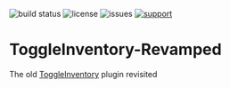 ![build status](https://img.shields.io/jenkins/build?jobUrl=https%3A%2F%2Fci.mrivanplays.com%2Fjob%2FToggleInventory-Revamped%2F&style=for-the-badge)
![license](https://img.shields.io/github/license/MrIvanPlays/ToggleInventory-Revamped.svg?style=for-the-badge)
![issues](https://img.shields.io/github/issues/MrIvanPlays/ToggleInventory-Revamped.svg?style=for-the-badge)
[![support](https://img.shields.io/discord/493674712334073878.svg?colorB=Blue&logo=discord&label=Support&style=for-the-badge)](https://mrivanplays.com/discord)
# ToggleInventory-Revamped

The old [ToggleInventory](https://github.com/yukinoraru/ToggleInventory) plugin revisited